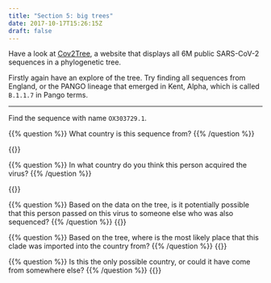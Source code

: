 ```yaml
---
title: "Section 5: big trees"
date: 2017-10-17T15:26:15Z
draft: false
---
```


Have a look at <a href="https://cov2tree.org">Cov2Tree</a>, a website that displays all 6M public SARS-CoV-2 sequences in a phylogenetic tree.

Firstly again have an explore of the tree. Try finding all sequences from England, or the PANGO lineage that emerged in Kent, Alpha, which is called `B.1.1.7` in Pango terms.

-----

Find the sequence with name `OX303729.1`.

{{% question %}}
What country is this sequence from?
{{% /question %}}

{{<answerbox key="sadkposadkposa" >}}

{{% question %}}
In what country do you think this person acquired the virus?
{{% /question %}}

{{<answerbox key="sadkpgwerewosadkposa" >}}

{{% question %}}
Based on the data on the tree, is it potentially possible that this person passed on this virus to someone else who was also sequenced?
{{% /question %}}
{{<answerbox key="sadkpdsosadkposa" >}}


{{% question %}}
Based on the tree, where is the most likely place that this clade was imported into the country from?
{{% /question %}}
{{<answerbox key="sadkdsdposadkposa" >}}

{{% question %}}
Is this the only possible country, or could it have come from somewhere else?
{{% /question %}}
{{<answerbox key="sadkposafdfsdkposa" >}}



